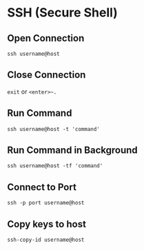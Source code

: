 # SSH (Secure Shell)

## Open Connection
`ssh username@host`
## Close Connection
`exit` or `<enter>~.`
## Run Command
`ssh username@host -t 'command'`
## Run Command in Background
`ssh username@host -tf 'command'`
## Connect to Port
`ssh -p port username@host`
## Copy keys to host
`ssh-copy-id username@host`
